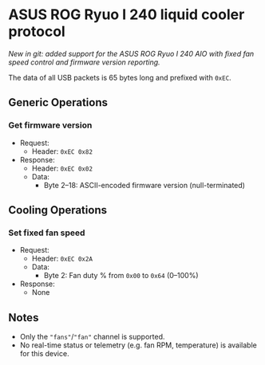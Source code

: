 # ASUS ROG Ryuo I 240 liquid cooler protocol

_New in git: added support for the ASUS ROG Ryuo I 240 AIO with fixed fan speed control and firmware version reporting._

The data of all USB packets is 65 bytes long and prefixed with `0xEC`.

## Generic Operations

### Get firmware version

- Request:
    - Header: `0xEC 0x82`
- Response:
    - Header: `0xEC 0x02`
    - Data:
        - Byte 2–18: ASCII-encoded firmware version (null-terminated)

## Cooling Operations

### Set fixed fan speed

- Request:
    - Header: `0xEC 0x2A`
    - Data:
        - Byte 2: Fan duty % from `0x00` to `0x64` (0–100%)
- Response:
    - None

## Notes

- Only the `"fans"`/`"fan"` channel is supported.
- No real-time status or telemetry (e.g. fan RPM, temperature) is available for this device.

